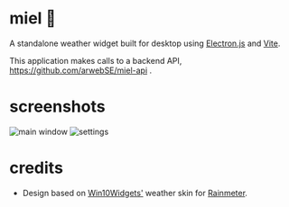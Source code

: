 # miel 🍯

A standalone weather widget built for desktop using [Electron.js](https://www.electronjs.org/) and [Vite](https://vitejs.dev/).

This application makes calls to a backend API, https://github.com/arwebSE/miel-api .

# screenshots

![main window](https://i.imgur.com/Bpg2oCr.png)
![settings](https://i.imgur.com/2e7B2sJ.png)

# credits

* Design based on [Win10Widgets'](https://github.com/tjmarkham/win10widgets) weather skin for [Rainmeter](https://www.rainmeter.net/).
